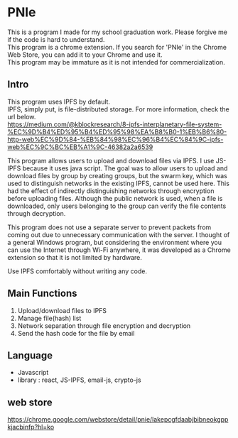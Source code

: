 # PNIe

This is a program I made for my school graduation work. Please forgive me if the code is hard to understand.   
This program is a chrome extension. If you search for 'PNIe' in the Chrome Web Store, you can add it to your Chrome and use it.   
This program may be immature as it is not intended for commercialization.


## Intro

This program uses IPFS by default.   
IPFS, simply put, is file-distributed storage. For more information, check the url below.   
https://medium.com/@kblockresearch/8-ipfs-interplanetary-file-system-%EC%9D%B4%ED%95%B4%ED%95%98%EA%B8%B0-1%EB%B6%80-http-web%EC%9D%84-%EB%84%98%EC%96%B4%EC%84%9C-ipfs-web%EC%9C%BC%EB%A1%9C-46382a2a6539


This program allows users to upload and download files via IPFS.
I use JS-IPFS because it uses java script.
The goal was to allow users to upload and download files by group by creating groups, but the swarm key, which was used to distinguish networks in the existing IPFS, cannot be used here.
This had the effect of indirectly distinguishing networks through encryption before uploading files.
Although the public network is used, when a file is downloaded, only users belonging to the group can verify the file contents through decryption.


This program does not use a separate server to prevent packets from coming out due to unnecessary communication with the server.
I thought of a general Windows program, but considering the environment where you can use the Internet through Wi-Fi anywhere, it was developed as a Chrome extension so that it is not limited by hardware.


Use IPFS comfortably without writing any code.


## Main Functions
1. Upload/download files to IPFS
2. Manage file(hash) list
3. Network separation through file encryption and decryption
4. Send the hash code for the file by email


## Language
- Javascript
- library : react, JS-IPFS, email-js, crypto-js


## web store
https://chrome.google.com/webstore/detail/pnie/lakepcgfdaabjbibneokgppkjacbinfp?hl=ko
